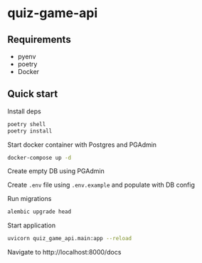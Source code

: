 # quiz-game-api

## Requirements

- pyenv
- poetry
- Docker

## Quick start

Install deps

```bash
poetry shell
poetry install
```

Start docker container with Postgres and PGAdmin

```bash
docker-compose up -d
```

Create empty DB using PGAdmin

Create `.env` file using `.env.example` and populate with DB config

Run migrations

```bash
alembic upgrade head
```

Start application

```bash
uvicorn quiz_game_api.main:app --reload
```

Navigate to http://localhost:8000/docs
